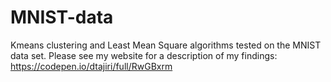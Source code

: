 # MNIST-data
Kmeans clustering and Least Mean Square algorithms tested on the MNIST data set.
Please see my website for a description of my findings: https://codepen.io/dtajiri/full/RwGBxrm